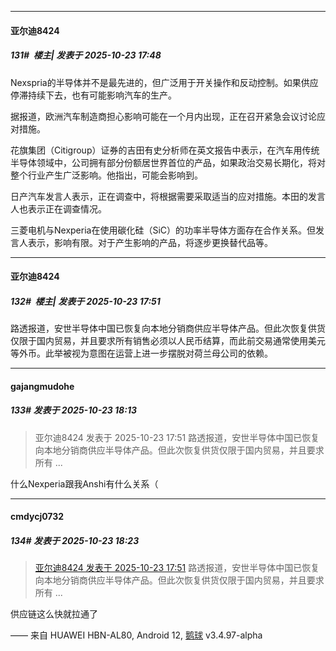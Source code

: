 ﻿
*****

####  亚尔迪8424  
##### 131#         楼主| 发表于 2025-10-23 17:48

Nexspria的半导体并不是最先进的，但广泛用于开关操作和反动控制。如果供应停滞持续下去，也有可能影响汽车的生产。

据报道，欧洲汽车制造商担心影响可能在一个月内出现，正在召开紧急会议讨论应对措施。

花旗集团（Citigroup）证券的吉田有史分析师在英文报告中表示，在汽车用传统半导体领域中，公司拥有部分份额居世界首位的产品，如果政治交易长期化，将对整个行业产生广泛影响。他指出，可能会影响到。

日产汽车发言人表示，正在调查中，将根据需要采取适当的应对措施。本田的发言人也表示正在调查情况。

三菱电机与Nexperia在使用碳化硅（SiC）的功率半导体方面存在合作关系。但发言人表示，影响有限。对于产生影响的产品，将逐步更换替代品等。

*****

####  亚尔迪8424  
##### 132#         楼主| 发表于 2025-10-23 17:51

路透报道，安世半导体中国已恢复向本地分销商供应半导体产品。但此次恢复供货仅限于国内贸易，并且要求所有销售必须以人民币结算，而此前交易通常使用美元等外币。此举被视为意图在运营上进一步摆脱对荷兰母公司的依赖。 ​


*****

####  gajangmudohe  
##### 133#       发表于 2025-10-23 18:13

<blockquote>亚尔迪8424 发表于 2025-10-23 17:51
路透报道，安世半导体中国已恢复向本地分销商供应半导体产品。但此次恢复供货仅限于国内贸易，并且要求所有 ...</blockquote>
什么Nexperia跟我Anshi有什么关系（


*****

####  cmdycj0732  
##### 134#       发表于 2025-10-23 18:23

<blockquote><a href="httphttps://stage1st.com/2b/forum.php?mod=redirect&amp;goto=findpost&amp;pid=68615363&amp;ptid=2264333" target="_blank">亚尔迪8424 发表于 2025-10-23 17:51</a>
路透报道，安世半导体中国已恢复向本地分销商供应半导体产品。但此次恢复供货仅限于国内贸易，并且要求所有 ...</blockquote>
供应链这么快就拉通了

—— 来自 HUAWEI HBN-AL80, Android 12, [鹅球](https://www.pgyer.com/xfPejhuq) v3.4.97-alpha

